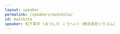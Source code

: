 ```yaml
---
layout: speaker
permalink: /speakers/ma2shita/
id: ma2shita
speaker: 松下享平 (まつした こうへい)（株式会社ソラコム）
---
```

